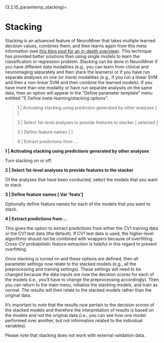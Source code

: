(3.2.15_paramtemp_stacking)=
# Stacking

Stacking is an advanced feature of NeuroMiner that takes multiple learned decision values, combines them, and then learns again from this meta information (see [this blog post for an in-depth overview](https://machinelearningmastery.com/essence-of-stacking-ensembles-for-machine-learning/)). This technique has provided better solutions than using single models to learn the classification or regression problem. Stacking can be done in NeuroMiner if you have different data modalities (e.g., you can learn from clinical and neuroimaging separately and then stack the learners) or if you have run separate analyses on one (or more) modalities (e.g., if you run a linear SVM and then a non-linear SVM and then combine the learned models).
If you have more than one modality or have run separate analyses on the same data, then an option will appear in the ”Define parameter template” menu entitled ”1| Define meta-learning/stacking options”.

> 1 | Activating stacking using prediction generated by other analyses [ ]
>
> 2 | Select 1st-level analyses to provide features to stacker [ selected ]
>
> 3 | Define feature names [ ]
>
> 4 | Extract predictions from ...

**1 | Activating stacking using predictions generated by other analyses**

Turn stacking on or off.

**2 | Select 1st-level analyses to provide features to the stacker**

Of the analyses that have been conducted, select the models that you want to stack.

**3 | Define feature names [ Var ’feats’]**

Optionally define feature names for each of the models that you want to stack.

**4 | Extract predictions from ...**

This gives the option to extract predictions from either the CV1 training data or the CV1 test data (the default). If CV1 test data is used, the higher-level algorithms should not be combined with wrappers because of overfitting. Cross-CV probabilistic feature extraction is helpful in this regard to prevent overfitting.

Once stacking is turned on and these options are defined, then all parameter settings now relate to the stacked models (e.g., all the preprocessing and training settings). These settings will need to be changed because the data inputs are now the decision scores for each of the models (i.e., you’ll have to change the preprocessing accordingly). Then you can return to the main menu, initialize the stacking models, and train as normal. The results will then relate to the stacked models rather than the original data.

It’s important to note that the results now pertain to the decision scores of the stacked models and therefore the interpretation of results is based on the models and not the original data (i.e., you can see how one model performed over another, but not information related to the individual variables).

Please note that stacking does not work with external validation data.

